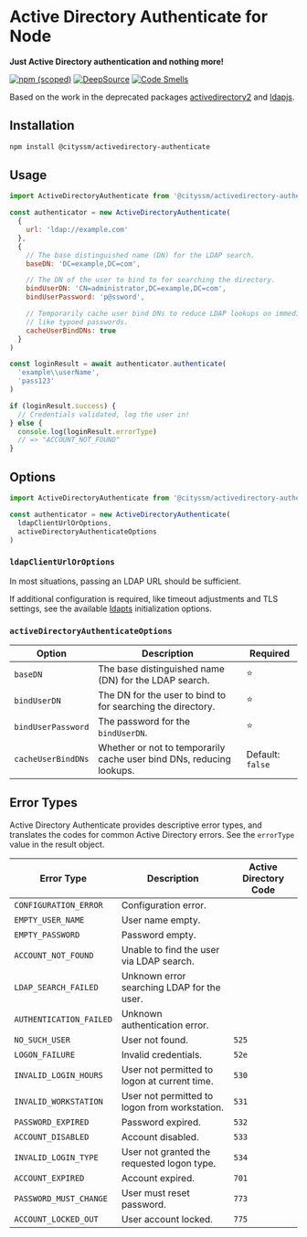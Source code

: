 # Active Directory Authenticate for Node

**Just Active Directory authentication and nothing more!**

[![npm (scoped)](https://img.shields.io/npm/v/@cityssm/activedirectory-authenticate)](https://www.npmjs.com/package/@cityssm/activedirectory-authenticate)
[![DeepSource](https://app.deepsource.com/gh/cityssm/node-activedirectory-authenticate.svg/?label=active+issues&show_trend=true&token=EnG9kg7Sta5TI_shO2yCySdX)](https://app.deepsource.com/gh/cityssm/node-activedirectory-authenticate/)
[![Code Smells](https://sonarcloud.io/api/project_badges/measure?project=cityssm_node-activedirectory-authenticate&metric=code_smells)](https://sonarcloud.io/summary/new_code?id=cityssm_node-activedirectory-authenticate)

Based on the work in the deprecated packages
[activedirectory2](https://www.npmjs.com/package/activedirectory2) and
[ldapjs](https://www.npmjs.com/package/ldapjs).

## Installation

```sh
npm install @cityssm/activedirectory-authenticate
```

## Usage

```javascript
import ActiveDirectoryAuthenticate from '@cityssm/activedirectory-authenticate'

const authenticator = new ActiveDirectoryAuthenticate(
  {
    url: 'ldap://example.com'
  },
  {
    // The base distinguished name (DN) for the LDAP search.
    baseDN: 'DC=example,DC=com',

    // The DN of the user to bind to for searching the directory.
    bindUserDN: 'CN=administrator,DC=example,DC=com',
    bindUserPassword: 'p@ssword',

    // Temporarily cache user bind DNs to reduce LDAP lookups on immediate retries,
    // like typoed passwords.
    cacheUserBindDNs: true
  }
)

const loginResult = await authenticator.authenticate(
  'example\\userName',
  'pass123'
)

if (loginResult.success) {
  // Credentials validated, log the user in!
} else {
  console.log(loginResult.errorType)
  // => "ACCOUNT_NOT_FOUND"
}
```

## Options

```javascript
import ActiveDirectoryAuthenticate from '@cityssm/activedirectory-authenticate'

const authenticator = new ActiveDirectoryAuthenticate(
  ldapClientUrlOrOptions,
  activeDirectoryAuthenticateOptions
)
```

### `ldapClientUrlOrOptions`

In most situations, passing an LDAP URL should be sufficient.

If additional configuration is required, like timeout adjustments and TLS settings,
see the available [ldapts](https://www.npmjs.com/package/ldapts) initialization options.

### `activeDirectoryAuthenticateOptions`

| Option             | Description                                                          | Required         |
| ------------------ | -------------------------------------------------------------------- | ---------------- |
| `baseDN`           | The base distinguished name (DN) for the LDAP search.                | ⭐               |
| `bindUserDN`       | The DN for the user to bind to for searching the directory.          | ⭐               |
| `bindUserPassword` | The password for the `bindUserDN`.                                   | ⭐               |
| `cacheUserBindDNs` | Whether or not to temporarily cache user bind DNs, reducing lookups. | Default: `false` |

## Error Types

Active Directory Authenticate provides descriptive error types,
and translates the codes for common Active Directory errors.
See the `errorType` value in the result object.

| Error Type              | Description                                   | Active Directory Code |
| ----------------------- | --------------------------------------------- | --------------------- |
| `CONFIGURATION_ERROR`   | Configuration error.                          |                       |
| `EMPTY_USER_NAME`       | User name empty.                              |                       |
| `EMPTY_PASSWORD`        | Password empty.                               |                       |
| `ACCOUNT_NOT_FOUND`     | Unable to find the user via LDAP search.      |                       |
| `LDAP_SEARCH_FAILED`    | Unknown error searching LDAP for the user.    |                       |
| `AUTHENTICATION_FAILED` | Unknown authentication error.                 |                       |
| `NO_SUCH_USER`          | User not found.                               | `525`                 |
| `LOGON_FAILURE`         | Invalid credentials.                          | `52e`                 |
| `INVALID_LOGIN_HOURS`   | User not permitted to logon at current time.  | `530`                 |
| `INVALID_WORKSTATION`   | User not permitted to logon from workstation. | `531`                 |
| `PASSWORD_EXPIRED`      | Password expired.                             | `532`                 |
| `ACCOUNT_DISABLED`      | Account disabled.                             | `533`                 |
| `INVALID_LOGIN_TYPE`    | User not granted the requested logon type.    | `534`                 |
| `ACCOUNT_EXPIRED`       | Account expired.                              | `701`                 |
| `PASSWORD_MUST_CHANGE`  | User must reset password.                     | `773`                 |
| `ACCOUNT_LOCKED_OUT`    | User account locked.                          | `775`                 |
